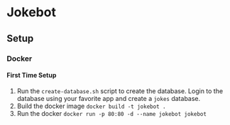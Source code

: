 # Jokebot

## Setup
### Docker

#### First Time Setup
1. Run the `create-database.sh` script to create the database. Login to the database using your favorite app and create a `jokes` database.
1. Build the docker image `docker build -t jokebot .`
1. Run the docker `docker run -p 80:80 -d --name jokebot jokebot`

